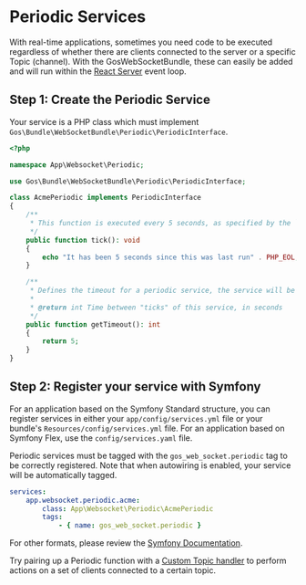 # Periodic Services

With real-time applications, sometimes you need code to be executed regardless of whether there are clients connected to the server or a specific Topic (channel). With the GosWebSocketBundle, these can easily be added and will run within the [React Server](http://reactphp.org/) event loop.

## Step 1: Create the Periodic Service

Your service is a PHP class which must implement `Gos\Bundle\WebSocketBundle\Periodic\PeriodicInterface`.

```php
<?php

namespace App\Websocket\Periodic;

use Gos\Bundle\WebSocketBundle\Periodic\PeriodicInterface;

class AcmePeriodic implements PeriodicInterface
{
    /**
     * This function is executed every 5 seconds, as specified by the `getTimeout()` method.
     */
    public function tick(): void
    {
        echo "It has been 5 seconds since this was last run" . PHP_EOL;
    }

    /**
     * Defines the timeout for a periodic service, the service will be executed at the interval specified by this method.
     *
     * @return int Time between "ticks" of this service, in seconds
     */
    public function getTimeout(): int
    {
        return 5;
    }
}
```

## Step 2: Register your service with Symfony

For an application based on the Symfony Standard structure, you can register services in either your `app/config/services.yml` file or your bundle's `Resources/config/services.yml` file. For an application based on Symfony Flex, use the `config/services.yaml` file.

Periodic services must be tagged with the `gos_web_socket.periodic` tag to be correctly registered. Note that when autowiring is enabled, your service will be automatically tagged.

```yaml
services:
    app.websocket.periodic.acme:
        class: App\Websocket\Periodic\AcmePeriodic
        tags:
            - { name: gos_web_socket.periodic }
```

For other formats, please review the [Symfony Documentation](http://symfony.com/doc/master/book/service_container.html).

Try pairing up a Periodic function with a [Custom Topic handler](TopicSetup.md) to perform actions on a set of clients connected to a certain topic.
